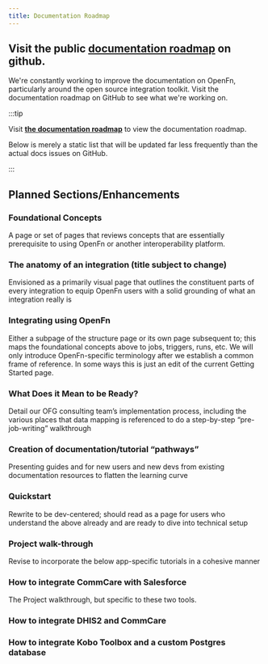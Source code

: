 ```yaml
---
title: Documentation Roadmap
---
```


## Visit the public [documentation roadmap](https://github.com/orgs/OpenFn/projects/1?card_filter_query=repo%3Aopenfn%2Fdocs) on github.

We're constantly working to improve the documentation on OpenFn, particularly
around the open source integration toolkit. Visit the documentation roadmap on
GitHub to see what we're working on.

:::tip

Visit
[**the documentation roadmap**](https://github.com/orgs/OpenFn/projects/1?card_filter_query=repo%3Aopenfn%2Fdocs)
to view the documentation roadmap.

Below is merely a static list that will be updated far less frequently than the
actual docs issues on GitHub.

:::

## Planned Sections/Enhancements

### Foundational Concepts

A page or set of pages that reviews concepts that are essentially prerequisite
to using OpenFn or another interoperability platform.

### The anatomy of an integration (title subject to change)

Envisioned as a primarily visual page that outlines the constituent parts of
every integration to equip OpenFn users with a solid grounding of what an
integration really is

### Integrating using OpenFn

Either a subpage of the structure page or its own page subsequent to; this maps
the foundational concepts above to jobs, triggers, runs, etc. We will only
introduce OpenFn-specific terminology after we establish a common frame of
reference. In some ways this is just an edit of the current Getting Started
page.

### What Does it Mean to be Ready?

Detail our OFG consulting team’s implementation process, including the various
places that data mapping is referenced to do a step-by-step “pre-job-writing”
walkthrough

### Creation of documentation/tutorial “pathways”

Presenting guides and for new users and new devs from existing documentation
resources to flatten the learning curve

### Quickstart

Rewrite to be dev-centered; should read as a page for users who understand the
above already and are ready to dive into technical setup

### Project walk-through

Revise to incorporate the below app-specific tutorials in a cohesive manner

### How to integrate CommCare with Salesforce

The Project walkthrough, but specific to these two tools.

### How to integrate DHIS2 and CommCare

### How to integrate Kobo Toolbox and a custom Postgres database
